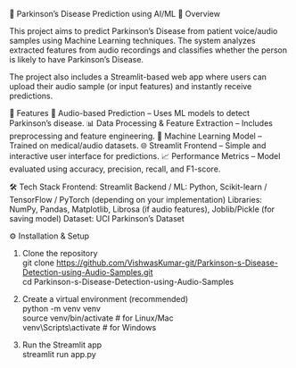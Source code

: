 🧠 Parkinson’s Disease Prediction using AI/ML
📌 Overview

This project aims to predict Parkinson’s Disease from patient voice/audio samples using Machine Learning techniques.
The system analyzes extracted features from audio recordings and classifies whether the person is likely to have Parkinson’s Disease.

The project also includes a Streamlit-based web app where users can upload their audio sample (or input features) and instantly receive predictions.


🚀 Features
🎤 Audio-based Prediction – Uses ML models to detect Parkinson’s disease.
📊 Data Processing & Feature Extraction – Includes preprocessing and feature engineering.
🤖 Machine Learning Model – Trained on medical/audio datasets.
🌐 Streamlit Frontend – Simple and interactive user interface for predictions.
📈 Performance Metrics – Model evaluated using accuracy, precision, recall, and F1-score.


🛠️ Tech Stack
Frontend: Streamlit
Backend / ML: Python, Scikit-learn / TensorFlow / PyTorch (depending on your implementation)
Libraries: NumPy, Pandas, Matplotlib, Librosa (if audio features), Joblib/Pickle (for saving model)
Dataset: UCI Parkinson’s Dataset


⚙️ Installation & Setup

1. Clone the repository <br>
git clone https://github.com/VishwasKumar-git/Parkinson-s-Disease-Detection-using-Audio-Samples.git <br>
cd Parkinson-s-Disease-Detection-using-Audio-Samples

2. Create a virtual environment (recommended) <br>
    python -m venv venv <br>
    source venv/bin/activate   # for Linux/Mac <br>
    venv\Scripts\activate      # for Windows <br>
   
3. Run the Streamlit app <br>
   streamlit run app.py 




